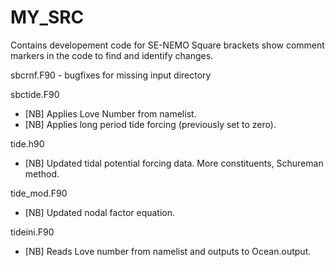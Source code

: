 # MY_SRC

Contains developement code for SE-NEMO
Square brackets show comment markers in the code to find and identify changes.

sbcrnf.F90 - bugfixes for missing input directory

sbctide.F90
   - [NB] Applies Love Number from namelist.
   - [NB] Applies long period tide forcing (previously set to zero).

tide.h90
   - [NB] Updated tidal potential forcing data. More constituents, Schureman method.

tide_mod.F90
   - [NB] Updated nodal factor equation.

tideini.F90
   - [NB] Reads Love number from namelist and outputs to Ocean.output.
